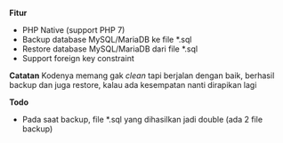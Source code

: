 **Fitur**
- PHP Native (support PHP 7)
- Backup database MySQL/MariaDB ke file *.sql
- Restore database MySQL/MariaDB dari file *.sql
- Support foreign key constraint

**Catatan**
Kodenya memang gak *clean* tapi berjalan dengan baik, berhasil backup dan juga restore, kalau ada kesempatan nanti dirapikan lagi

**Todo**
- Pada saat backup, file *.sql yang dihasilkan jadi double (ada 2 file backup)